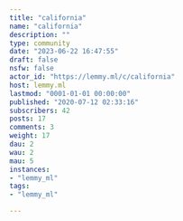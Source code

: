 ```yaml
---
title: "california" 
name: "california"
description: ""
type: community
date: "2023-06-22 16:47:55"
draft: false
nsfw: false
actor_id: "https://lemmy.ml/c/california"
host: lemmy.ml
lastmod: "0001-01-01 00:00:00"
published: "2020-07-12 02:33:16"
subscribers: 42
posts: 17
comments: 3
weight: 17
dau: 2
wau: 2
mau: 5
instances:
- "lemmy_ml"
tags: 
- "lemmy_ml"

---
```

